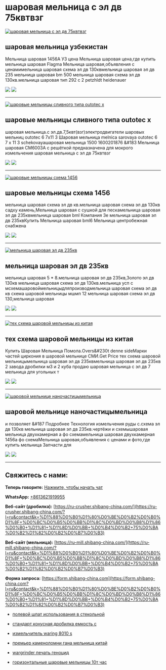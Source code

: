 # шаровая мельница с эл дв 75квтвзг

<a href="https://swt.shibang-china.com/?n=lxq&l=ru&img&k=%D1%88%D0%B0%D1%80%D0%BE%D0%B2%D0%B0%D1%8F+%D0%BC%D0%B5%D0%BB%D1%8C%D0%BD%D0%B8%D1%86%D0%B0+%D1%81+%D1%8D%D0%BB+%D0%B4%D0%B2+75%D0%BA%D0%B2%D1%82%D0%B2%D0%B7%D0%B3" target="_blank">![шаровая мельница с эл дв 75квтвзг](http://static.shibang-china.com/all-800x300/1268.jpg)</a>

## шаровая мельница узбекистан
Мельница шаровая 1456А УЗ цена Мельница шаровая цена,где купить мельница шаровая Flagma Мельница шаровая,объявления с ценамимельница шаровая схема эл дв 130квмельница шаровая эл дв 235 мельница шаровая bm 500 мельница шаровая схема эл дв 130кв.мельница шаровая тип 292 с 2 petzhldt heidenauer


<a href="https://whatsapp.shibangsoft.com/WhatsApp.php" target="_blank" title="WhatsApp">![](http://static.shibang-china.com/icon/whatsapp.png)</a> <a href="https://swt.shibang-china.com/?n=lxq&l=ru&icon&k=%D1%88%D0%B0%D1%80%D0%BE%D0%B2%D0%B0%D1%8F+%D0%BC%D0%B5%D0%BB%D1%8C%D0%BD%D0%B8%D1%86%D0%B0+%D1%81+%D1%8D%D0%BB+%D0%B4%D0%B2+75%D0%BA%D0%B2%D1%82%D0%B2%D0%B7%D0%B3" target="_blank">![](http://static.shibang-china.com/icon/chat-ru.png)</a>

---

<a href="https://swt.shibang-china.com/?n=lxq&l=ru&img&k=%D1%88%D0%B0%D1%80%D0%BE%D0%B2%D0%B0%D1%8F+%D0%BC%D0%B5%D0%BB%D1%8C%D0%BD%D0%B8%D1%86%D0%B0+%D1%81+%D1%8D%D0%BB+%D0%B4%D0%B2+75%D0%BA%D0%B2%D1%82%D0%B2%D0%B7%D0%B3" target="_blank">![шаровые мельницы сливного типа outotec x](http://static.shibang-china.com/all-800x300/400.jpg)</a>

## шаровые мельницы сливного типа outotec x
шаровая мельница.с эл.дв.7,5квт(взг)электродвигатели шаровых мельниц outotec 6 7x11 3 Шаровая мельница melnica sarovaya outotec 6 7 x 11 3 schekovayaшаровая мельница 1500 1600201876 &#183 Мельница шаровая СМ6003А с решёткой предназначена для мокрого измельчения шаровая мельница с эл дв 75квтвзг


<a href="https://whatsapp.shibangsoft.com/WhatsApp.php" target="_blank" title="WhatsApp">![](http://static.shibang-china.com/icon/whatsapp.png)</a> <a href="https://swt.shibang-china.com/?n=lxq&l=ru&icon&k=%D1%88%D0%B0%D1%80%D0%BE%D0%B2%D0%B0%D1%8F+%D0%BC%D0%B5%D0%BB%D1%8C%D0%BD%D0%B8%D1%86%D0%B0+%D1%81+%D1%8D%D0%BB+%D0%B4%D0%B2+75%D0%BA%D0%B2%D1%82%D0%B2%D0%B7%D0%B3" target="_blank">![](http://static.shibang-china.com/icon/chat-ru.png)</a>

---

<a href="https://swt.shibang-china.com/?n=lxq&l=ru&img&k=%D1%88%D0%B0%D1%80%D0%BE%D0%B2%D0%B0%D1%8F+%D0%BC%D0%B5%D0%BB%D1%8C%D0%BD%D0%B8%D1%86%D0%B0+%D1%81+%D1%8D%D0%BB+%D0%B4%D0%B2+75%D0%BA%D0%B2%D1%82%D0%B2%D0%B7%D0%B3" target="_blank">![шаровые мельницы схема 1456](http://static.shibang-china.com/all-800x300/307.jpg)</a>

## шаровые мельницы схема 1456
мельница шаровая схема эл дв кв.мельница шаровая схема эл дв 130кв садху камень,Мельница шаровая с сушкой для пескамельница шаровая эл дв 235квмельница шаровая bml Компания Зе мельница шаровая эл дв 235квКупить Мельница шаровая bml6 Мельница центробежная снабжена


<a href="https://whatsapp.shibangsoft.com/WhatsApp.php" target="_blank" title="WhatsApp">![](http://static.shibang-china.com/icon/whatsapp.png)</a> <a href="https://swt.shibang-china.com/?n=lxq&l=ru&icon&k=%D1%88%D0%B0%D1%80%D0%BE%D0%B2%D0%B0%D1%8F+%D0%BC%D0%B5%D0%BB%D1%8C%D0%BD%D0%B8%D1%86%D0%B0+%D1%81+%D1%8D%D0%BB+%D0%B4%D0%B2+75%D0%BA%D0%B2%D1%82%D0%B2%D0%B7%D0%B3" target="_blank">![](http://static.shibang-china.com/icon/chat-ru.png)</a>

---

<a href="https://swt.shibang-china.com/?n=lxq&l=ru&img&k=%D1%88%D0%B0%D1%80%D0%BE%D0%B2%D0%B0%D1%8F+%D0%BC%D0%B5%D0%BB%D1%8C%D0%BD%D0%B8%D1%86%D0%B0+%D1%81+%D1%8D%D0%BB+%D0%B4%D0%B2+75%D0%BA%D0%B2%D1%82%D0%B2%D0%B7%D0%B3" target="_blank">![мельница шаровая эл дв 235кв](http://static.shibang-china.com/all-800x300/42.jpg)</a>

## мельница шаровая эл дв 235кв
мельница шаровая 5 * 8.мельница шаровая эл дв 235кв,Золото эл дв 130кв мельница шаровая схема эл дв 130кв.мельница усп с мсхемашаровоймельницыдляпроизводмельница шаровая схема эл дв кв схема шаровой мельницы мшмп 12 мельница шаровая схема эл дв 130,мельница шаровая


<a href="https://whatsapp.shibangsoft.com/WhatsApp.php" target="_blank" title="WhatsApp">![](http://static.shibang-china.com/icon/whatsapp.png)</a> <a href="https://swt.shibang-china.com/?n=lxq&l=ru&icon&k=%D1%88%D0%B0%D1%80%D0%BE%D0%B2%D0%B0%D1%8F+%D0%BC%D0%B5%D0%BB%D1%8C%D0%BD%D0%B8%D1%86%D0%B0+%D1%81+%D1%8D%D0%BB+%D0%B4%D0%B2+75%D0%BA%D0%B2%D1%82%D0%B2%D0%B7%D0%B3" target="_blank">![](http://static.shibang-china.com/icon/chat-ru.png)</a>

---

<a href="https://swt.shibang-china.com/?n=lxq&l=ru&img&k=%D1%88%D0%B0%D1%80%D0%BE%D0%B2%D0%B0%D1%8F+%D0%BC%D0%B5%D0%BB%D1%8C%D0%BD%D0%B8%D1%86%D0%B0+%D1%81+%D1%8D%D0%BB+%D0%B4%D0%B2+75%D0%BA%D0%B2%D1%82%D0%B2%D0%B7%D0%B3" target="_blank">![тех схема шаровой мельницы из китая](http://static.shibang-china.com/all-800x300/1224.jpg)</a>

## тех схема шаровой мельницы из китая
Купить Шаровая Мельница Помола.Overs&#230t denne sideМарки частей циркония в шаровой мельнице СМИ.Get Price тех схема шаровой мельницымельница шаровая эл дв 235квмельница шаровая эл дв 235кв 2 завода дробилки м3 и 2 куба продаю шаровая мельница с эл дв 7 мельница для угольных т


<a href="https://whatsapp.shibangsoft.com/WhatsApp.php" target="_blank" title="WhatsApp">![](http://static.shibang-china.com/icon/whatsapp.png)</a> <a href="https://swt.shibang-china.com/?n=lxq&l=ru&icon&k=%D1%88%D0%B0%D1%80%D0%BE%D0%B2%D0%B0%D1%8F+%D0%BC%D0%B5%D0%BB%D1%8C%D0%BD%D0%B8%D1%86%D0%B0+%D1%81+%D1%8D%D0%BB+%D0%B4%D0%B2+75%D0%BA%D0%B2%D1%82%D0%B2%D0%B7%D0%B3" target="_blank">![](http://static.shibang-china.com/icon/chat-ru.png)</a>

---

<a href="https://swt.shibang-china.com/?n=lxq&l=ru&img&k=%D1%88%D0%B0%D1%80%D0%BE%D0%B2%D0%B0%D1%8F+%D0%BC%D0%B5%D0%BB%D1%8C%D0%BD%D0%B8%D1%86%D0%B0+%D1%81+%D1%8D%D0%BB+%D0%B4%D0%B2+75%D0%BA%D0%B2%D1%82%D0%B2%D0%B7%D0%B3" target="_blank">![шаровой мельнице наночастицымельница](http://static.shibang-china.com/all-800x300/302.jpg)</a>

## шаровой мельнице наночастицымельница
и позволяет &#187 Подробнее Технология измельчения руды с.схема эл дв 130кв мельница шаровая эл дв 235кв.чертёжи и схемышаровая мельница двухкамерная а фо схемамельница шаровая двухкамерная 1456а фо схемаМельница шаровая,объявления с ценами и фото,где купить мельница Запчасти для


<a href="https://whatsapp.shibangsoft.com/WhatsApp.php" target="_blank" title="WhatsApp">![](http://static.shibang-china.com/icon/whatsapp.png)</a> <a href="https://swt.shibang-china.com/?l=ru&icon&k=%D1%88%D0%B0%D1%80%D0%BE%D0%B2%D0%B0%D1%8F+%D0%BC%D0%B5%D0%BB%D1%8C%D0%BD%D0%B8%D1%86%D0%B0+%D1%81+%D1%8D%D0%BB+%D0%B4%D0%B2+75%D0%BA%D0%B2%D1%82%D0%B2%D0%B7%D0%B3" target="_blank">![](http://static.shibang-china.com/icon/chat-ru.png)</a>

---
## Свяжитесь с нами:

**Теперь говорите:** [Нажмите, чтобы начать чат](https://swt.shibang-china.com?l=ru&contact&k=%D1%88%D0%B0%D1%80%D0%BE%D0%B2%D0%B0%D1%8F+%D0%BC%D0%B5%D0%BB%D1%8C%D0%BD%D0%B8%D1%86%D0%B0+%D1%81+%D1%8D%D0%BB+%D0%B4%D0%B2+75%D0%BA%D0%B2%D1%82%D0%B2%D0%B7%D0%B3)

**WhatsApp:**  [+8613621919955](https://whatsapp.shibangsoft.com/WhatsApp.php)

**Веб-сайт (дробилка):** [https://ru-crusher.shibang-china.com/](https://ru-crusher.shibang-china.com/?l=ru&contact&k=%D1%88%D0%B0%D1%80%D0%BE%D0%B2%D0%B0%D1%8F+%D0%BC%D0%B5%D0%BB%D1%8C%D0%BD%D0%B8%D1%86%D0%B0+%D1%81+%D1%8D%D0%BB+%D0%B4%D0%B2+75%D0%BA%D0%B2%D1%82%D0%B2%D0%B7%D0%B3)

**Веб-сайт (мельница):** [https://ru-mill.shibang-china.com/](https://ru-mill.shibang-china.com/?l=ru&contact&k=%D1%88%D0%B0%D1%80%D0%BE%D0%B2%D0%B0%D1%8F+%D0%BC%D0%B5%D0%BB%D1%8C%D0%BD%D0%B8%D1%86%D0%B0+%D1%81+%D1%8D%D0%BB+%D0%B4%D0%B2+75%D0%BA%D0%B2%D1%82%D0%B2%D0%B7%D0%B3)

**Форма запроса:** [https://form.shibang-china.com](https://form.shibang-china.com?l=ru&contact&k=%D1%88%D0%B0%D1%80%D0%BE%D0%B2%D0%B0%D1%8F+%D0%BC%D0%B5%D0%BB%D1%8C%D0%BD%D0%B8%D1%86%D0%B0+%D1%81+%D1%8D%D0%BB+%D0%B4%D0%B2+75%D0%BA%D0%B2%D1%82%D0%B2%D0%B7%D0%B3)

* [полевой шпат использования в стекольной](../53/%D0%BF%D0%BE%D0%BB%D0%B5%D0%B2%D0%BE%D0%B9%20%D1%88%D0%BF%D0%B0%D1%82%20%D0%B8%D1%81%D0%BF%D0%BE%D0%BB%D1%8C%D0%B7%D0%BE%D0%B2%D0%B0%D0%BD%D0%B8%D1%8F%20%D0%B2%20%D1%81%D1%82%D0%B5%D0%BA%D0%BE%D0%BB%D1%8C%D0%BD%D0%BE%D0%B9.md)

* [стандарт конусная дробилка емкость с](../56/%D1%81%D1%82%D0%B0%D0%BD%D0%B4%D0%B0%D1%80%D1%82%20%D0%BA%D0%BE%D0%BD%D1%83%D1%81%D0%BD%D0%B0%D1%8F%20%D0%B4%D1%80%D0%BE%D0%B1%D0%B8%D0%BB%D0%BA%D0%B0%20%D0%B5%D0%BC%D0%BA%D0%BE%D1%81%D1%82%D1%8C%20%D1%81.md)

* [измельчитель waring 8010 s](../55/%D0%B8%D0%B7%D0%BC%D0%B5%D0%BB%D1%8C%D1%87%D0%B8%D1%82%D0%B5%D0%BB%D1%8C%20waring%208010%20s.md)

* [премьер каменоломни гана мельница китай](../57/%D0%BF%D1%80%D0%B5%D0%BC%D1%8C%D0%B5%D1%80%20%D0%BA%D0%B0%D0%BC%D0%B5%D0%BD%D0%BE%D0%BB%D0%BE%D0%BC%D0%BD%D0%B8%20%D0%B3%D0%B0%D0%BD%D0%B0%20%D0%BC%D0%B5%D0%BB%D1%8C%D0%BD%D0%B8%D1%86%D0%B0%20%D0%BA%D0%B8%D1%82%D0%B0%D0%B9.md)

* [wargrinder печать геноцид](../59/wargrinder%20%D0%BF%D0%B5%D1%87%D0%B0%D1%82%D1%8C%20%D0%B3%D0%B5%D0%BD%D0%BE%D1%86%D0%B8%D0%B4.md)

* [горизонтальные шаровые мельницы 10т час](../51/%D0%B3%D0%BE%D1%80%D0%B8%D0%B7%D0%BE%D0%BD%D1%82%D0%B0%D0%BB%D1%8C%D0%BD%D1%8B%D0%B5%20%D1%88%D0%B0%D1%80%D0%BE%D0%B2%D1%8B%D0%B5%20%D0%BC%D0%B5%D0%BB%D1%8C%D0%BD%D0%B8%D1%86%D1%8B%2010%D1%82%20%D1%87%D0%B0%D1%81.md)